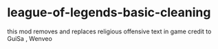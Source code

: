 # league-of-legends-basic-cleaning
this mod removes and replaces religious offensive text in game credit to GuiSa , Wenveo
